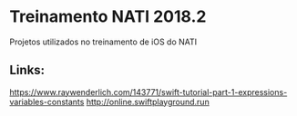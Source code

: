 # Treinamento NATI 2018.2
Projetos utilizados no treinamento de iOS do NATI

## Links:
https://www.raywenderlich.com/143771/swift-tutorial-part-1-expressions-variables-constants 
http://online.swiftplayground.run
